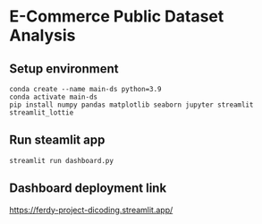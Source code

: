 # E-Commerce Public Dataset Analysis

## Setup environment
```
conda create --name main-ds python=3.9
conda activate main-ds
pip install numpy pandas matplotlib seaborn jupyter streamlit streamlit_lottie
```

## Run steamlit app
```
streamlit run dashboard.py
```

## Dashboard deployment link
https://ferdy-project-dicoding.streamlit.app/

